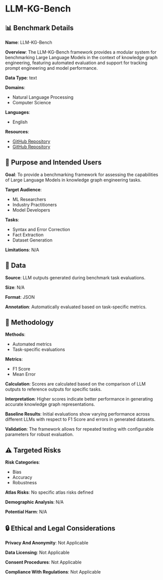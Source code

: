 # LLM-KG-Bench

## 📊 Benchmark Details

**Name**: LLM-KG-Bench

**Overview**: The LLM-KG-Bench framework provides a modular system for benchmarking Large Language Models in the context of knowledge graph engineering, featuring automated evaluation and support for tracking prompt engineering and model performance.

**Data Type**: text

**Domains**:
- Natural Language Processing
- Computer Science

**Languages**:
- English

**Resources**:
- [GitHub Repository](https://github.com/AKSW/LLM-KG-Bench)
- [GitHub Repository](https://github.com/AKSW/LLM-KG-Bench-Results/tree/main/2023-SEMANTICS_LLM-KGE-Bench-Results)

## 🎯 Purpose and Intended Users

**Goal**: To provide a benchmarking framework for assessing the capabilities of Large Language Models in knowledge graph engineering tasks.

**Target Audience**:
- ML Researchers
- Industry Practitioners
- Model Developers

**Tasks**:
- Syntax and Error Correction
- Fact Extraction
- Dataset Generation

**Limitations**: N/A

## 💾 Data

**Source**: LLM outputs generated during benchmark task evaluations.

**Size**: N/A

**Format**: JSON

**Annotation**: Automatically evaluated based on task-specific metrics.

## 🔬 Methodology

**Methods**:
- Automated metrics
- Task-specific evaluations

**Metrics**:
- F1 Score
- Mean Error

**Calculation**: Scores are calculated based on the comparison of LLM outputs to reference outputs for specific tasks.

**Interpretation**: Higher scores indicate better performance in generating accurate knowledge graph representations.

**Baseline Results**: Initial evaluations show varying performance across different LLMs with respect to F1 Score and errors in generated datasets.

**Validation**: The framework allows for repeated testing with configurable parameters for robust evaluation.

## ⚠️ Targeted Risks

**Risk Categories**:
- Bias
- Accuracy
- Robustness

**Atlas Risks**:
No specific atlas risks defined

**Demographic Analysis**: N/A

**Potential Harm**: N/A

## 🔒 Ethical and Legal Considerations

**Privacy And Anonymity**: Not Applicable

**Data Licensing**: Not Applicable

**Consent Procedures**: Not Applicable

**Compliance With Regulations**: Not Applicable
